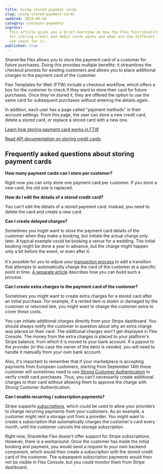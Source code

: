 ```yaml
---
title: Using stored payment cards
slug: using-stored-payment-cards
updated: 2019-08-26
category: concepts-payments
ingress:
  This article gives you a brief overview on how the Flex functionality
  for storing credit and debit cards works and what are the different
  use cases for it.
published: true
---
```


Sharetribe Flex allows you to store the payment card of a customer for
future purchases. Doing this provides multiple benefits: it streamlines
the checkout process for existing customers and allows you to place
additional charges to the payment card of the customer.

Flex Templates for Web (FTW) include a checkout workflow, which offers a
box for the customer to check if they want to store their card for
future purchases. Once they've stored it, they are offered the option to
use the same card for subsequent purchases without entering the details
again.

In addition, each user has a page called "payment methods" in their
account settings. From this page, the user can store a new credit card,
delete a stored card, or replace a stored card with a new one.

[Learn how storing payment card works in FTW](/howto-payments/save-payment-card/)

[Read API documentation on storing credit cards](https://www.sharetribe.com/api-reference/marketplace.html#stripe-customer)

## Frequently asked questions about storing payment cards

**How many payment cards can I store per customer?**

Right now you can only store one payment card per customer. If you store
a new card, the old one is replaced.

**How do I edit the details of a stored credit card?**

You can't edit the details of a stored payment card. Instead, you need
to delete the card and create a new card.

**Can I create delayed charges?**

Sometimes you might want to store the payment card details of the
customer when they make a booking, but initiate the actual charge only
later. A typical example could be booking a venue for a wedding. The
initial booking might be done a year in advance, but the charge might
happen only a bit before the event, or even after it. \
 \
It's possible for you to adjust your [transaction process](/concepts-transaction-process/transaction-process/)
to add a transition that attempts to automatically charge the card of the
customer at a specific point in time. [A separate article](/concepts-payments/off-session-payments-in-transaction-process/)
describes how you can build such a process.

**Can I create extra charges to the payment card of the customer?**

Sometimes you might want to create extra charges for a stored card after
an initial purchase. For example, if a rented item is stolen or damaged
by the customer or returned late, you might want to charge the customer
extra to cover these costs.

You can initiate additional charges directly from your Stripe dashboard.
You should always notify the customer in question about why an extra
charge was placed on their card. The additional charges won't get
displayed in Flex Console. The money from the extra charges is placed to
your platform's Stripe balance, from which it is moved to your bank
account. If a payout to the provider (in this case the owner of the
item) is needed, you will need to handle it manually from your own bank
account.

Also, it's important to remember that if your marketplace is accepting
payments from European customers, starting from September 14th these
customer will sometimes need to use
[Strong Customer Authentication](/concepts-payments/strong-customer-authentication/)
to verify credit card purchases. Thus, you can't necessarily create
additional charges to their card without allowing them to approve the
charge with Strong Customer Authentication.

**Can I enable recurring / subscription payments?**

Stripe supports
[subscriptions](https://stripe.com/docs/connect/subscriptions), which
could be used to allow your providers to charge recurring payments from
your customers. As an example, a customer might rent a storage unit from
a provider. You might want to create a subscription that automatically
charges the customer's card every month, until the customer cancels the
storage subscription.

Right now, Sharetribe Flex doesn't offer support for Stripe
subscriptions. However, there is a workaround. Once the customer has
made the initial booking and payment, you would send a request to your
own backend component, which would then create a subscription with the
stored credit card of the customer. The subsequent subscription payments
would then not be visible in Flex Console, but you could monitor them
from Stripe dashboard.
